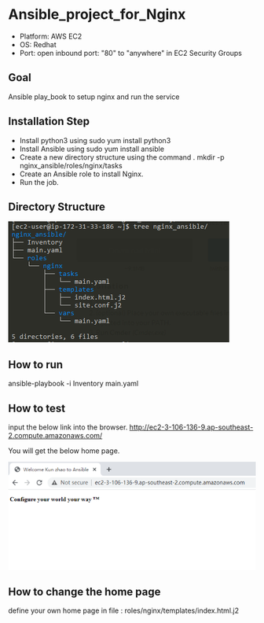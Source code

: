 # Ansible_project_for_Nginx

+ Platform: AWS EC2
+ OS: Redhat
+ Port: open inbound port:  "80" to "anywhere" in EC2 Security Groups  

## Goal
Ansible play_book to setup nginx and run the service

## Installation Step
- Install python3 using sudo yum install python3
- Install Ansible using sudo yum install  ansible
- Create a new directory structure using the command . mkdir -p nginx_ansible/roles/nginx/tasks
- Create an Ansible role to install Nginx.
- Run the job.

## Directory Structure
![Directory tree](tree.png)

## How to run
ansible-playbook -i Inventory  main.yaml

## How to test
input the below link into the browser.
http://ec2-3-106-136-9.ap-southeast-2.compute.amazonaws.com/

You will get the below home page.

![home page](home.png)

## How to change the home page
define your own home page in file : roles/nginx/templates/index.html.j2
